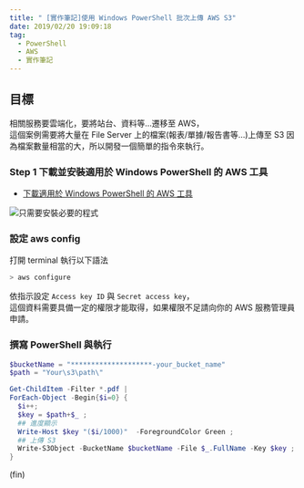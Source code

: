 ```yaml
---
title: " [實作筆記]使用 Windows PowerShell 批次上傳 AWS S3"
date: 2019/02/20 19:09:18
tag:
  - PowerShell
  - AWS
  - 實作筆記
---
```


## 目標

相關服務要雲端化，要將站台、資料等…遷移至 AWS，  
這個案例需要將大量在 File Server 上的檔案(報表/單據/報告書等…)上傳至 S3
因為檔案數量相當的大，所以開發一個簡單的指令來執行。

### Step 1 下載並安裝適用於 Windows PowerShell 的 AWS 工具

- [下載適用於 Windows PowerShell 的 AWS 工具](https://aws.amazon.com/tw/powershell/)

![只需要安裝必要的程式](/images/2019/2/awstools.jpg)

### 設定 aws config

打開 terminal 執行以下語法

```sh
> aws configure
```

依指示設定 `Access key ID` 與 `Secret access key`，  
這個資料需要具備一定的權限才能取得，如果權限不足請向你的 AWS 服務管理員申請。

### 撰寫 PowerShell 與執行

```powershell
$bucketName = "********************-your_bucket_name"
$path = "Your\s3\path\"

Get-ChildItem -Filter *.pdf |
ForEach-Object -Begin{$i=0} {
  $i++;
  $key = $path+$_ ;
  ## 進度顯示
  Write-Host $key "($i/1000)"  -ForegroundColor Green ;
  ## 上傳 S3
  Write-S3Object -BucketName $bucketName -File $_.FullName -Key $key ;
}
```

(fin)

